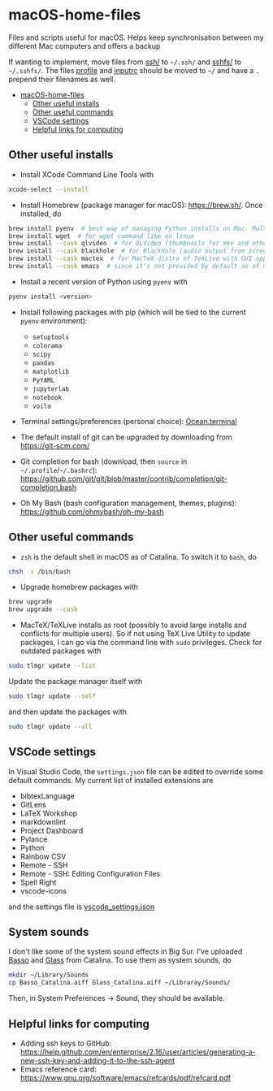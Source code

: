 # macOS-home-files

Files and scripts useful for macOS. Helps keep synchronisation between my different Mac computers and offers a backup

If wanting to implement, move files from [ssh/](ssh/) to `~/.ssh/` and [sshfs/](sshfs/) to `~/.sshfs/`. The files [profile](profile) and [inputrc](inputrc) should be moved to `~/` and have a `.` prepend their filenames as well.

- [macOS-home-files](#macos-home-files)
  - [Other useful installs](#other-useful-installs)
  - [Other useful commands](#other-useful-commands)
  - [VSCode settings](#vscode-settings)
  - [Helpful links for computing](#helpful-links-for-computing)

## Other useful installs

- Install XCode Command Line Tools with

```sh
xcode-select --install
```

- Install Homebrew (package manager for macOS): <https://brew.sh/>. Once installed, do

```sh
brew install pyenv  # best way of managing Python installs on Mac. Multiple installs supported, so can have Python 2 and Python 3 envs. Comes bundled with pip
brew install wget  # for wget command like on linux
brew install --cask qlvideo  # for QLVideo (thumbnails for mkv and other file formats)
brew install --cask blackhole  # for BlackHole (audio output from screen recording)
brew install --cask mactex  # for MacTeX distro of TeXLive with GUI applications. Potentially missing frontend apps are 'bibdesk', 'cocoaspell', and 'tex-live-utility', but these can be installed with 'brew cask install <app>'
brew install --cask emacs  # since it's not provided by default as of macOS Catalina. If I can't run emacs after it's been installed, do 'brew reinstall --cask --no-quarantine emacs
```

- Install a recent version of Python using `pyenv` with

```sh
pyenv install <version>
```

- Install following packages with pip (which will be tied to the current `pyenv` environment):
  - `setuptools`
  - `colorama`
  - `scipy`
  - `pandas`
  - `matplotlib`
  - `PyYAML`
  - `jupyterlab`
  - `notebook`
  - `voila`

- Terminal settings/preferences (personal choice): [Ocean.terminal](./Ocean/terminal)
- The default install of git can be upgraded by downloading from <https://git-scm.com/>
- Git completion for bash (download, then `source` in `~/.profile`/`~/.bashrc`): <https://github.com/git/git/blob/master/contrib/completion/git-completion.bash>
- Oh My Bash (bash configuration management, themes, plugins): <https://github.com/ohmybash/oh-my-bash>

## Other useful commands

- `zsh` is the default shell in macOS as of Catalina. To switch it to `bash`, do

```sh
chsh -s /bin/bash
```

- Upgrade homebrew packages with

```sh
brew upgrade
brew upgrade --cask
```

- MacTeX/TeXLive installs as root (possibly to avoid large installs and conflicts for multiple users). So if not using TeX Live Utility to update packages, I can go via the command line with `sudo` privileges. Check for outdated packages with

```sh
sudo tlmgr update --list
```

Update the package manager itself with

```sh
sudo tlmgr update --self
```

and then update the packages with

```sh
sudo tlmgr update --all
```

## VSCode settings

In Visual Studio Code, the `settings.json` file can be edited to override some default commands. My current list of installed extensions are

- bibtexLanguage
- GitLens
- LaTeX Workshop
- markdownlint
- Project Dashboard
- Pylance
- Python
- Rainbow CSV
- Remote - SSH
- Remote - SSH: Editing Configuration Files
- Spell Right
- vscode-icons

and the settings file is [vscode_settings.json](vscode_settings.json)

## System sounds

I don't like some of the system sound effects in Big Sur. I've uploaded [Basso](./Basso_Catalina.aiff) and [Glass](./Glass_Catalina.aiff) from Catalina. To use them as system sounds, do

```bash
mkdir ~/Library/Sounds
cp Basso_Catalina.aiff Glass_Catalina.aiff ~/Libraray/Sounds/
```

Then, in System Preferences -> Sound, they should be available.

## Helpful links for computing

- Adding ssh keys to GitHub: <https://help.github.com/en/enterprise/2.16/user/articles/generating-a-new-ssh-key-and-adding-it-to-the-ssh-agent>
- Emacs reference card: <https://www.gnu.org/software/emacs/refcards/pdf/refcard.pdf>
